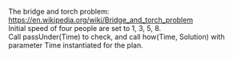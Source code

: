 The bridge and torch problem: https://en.wikipedia.org/wiki/Bridge_and_torch_problem \
Initial speed of four people are set to 1, 3, 5, 8.\
Call passUnder(Time) to check, and call how(Time, Solution) with parameter Time instantiated for the plan.
